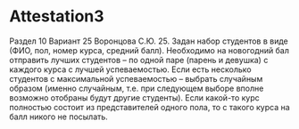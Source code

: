 # Attestation3
Раздел 10
Вариант 25
Воронцова С.Ю.
25. Задан набор студентов в виде (ФИО, пол, номер курса, средний балл). Необходимо на
новогодний бал отправить лучших студентов – по одной паре (парень и девушка) с
каждого курса с лучшей успеваемостью. Если есть несколько студентов с максимальной
успеваемостью – выбрать случайным образом (именно случайным, т.е. при следующем
выборе вполне возможно отобраны будут другие студенты). Если какой-то курс
полностью состоит из представителей одного пола, то с такого курса на балл никого не
посылать.
